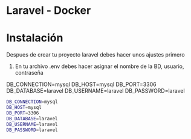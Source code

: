 # Laravel - Docker

# Instalación
Despues de crear tu proyecto laravel debes hacer unos ajustes primero
1. En tu archivo .env debes hacer asignar el nombre de la BD, usuario, contraseña

  DB_CONNECTION=mysql
  DB_HOST=mysql
  DB_PORT=3306
  DB_DATABASE=laravel
  DB_USERNAME=laravel
  DB_PASSWORD=laravel

   ```sh
  DB_CONNECTION=mysql
  DB_HOST=mysql
  DB_PORT=3306
  DB_DATABASE=laravel
  DB_USERNAME=laravel
  DB_PASSWORD=laravel
   ```

